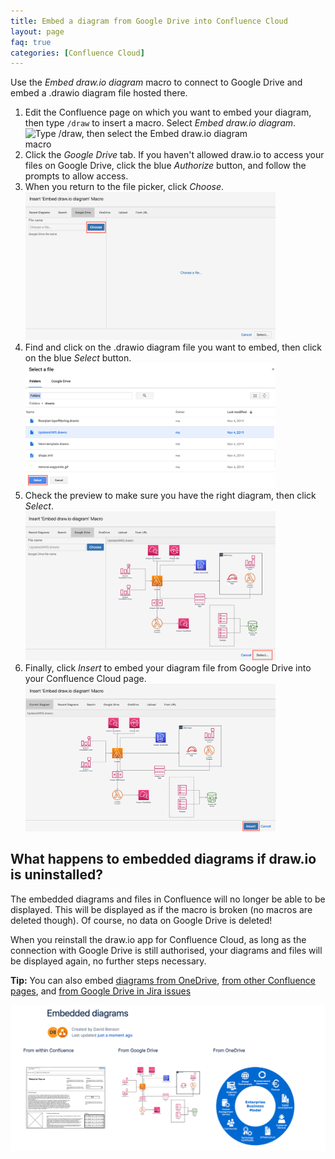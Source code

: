 ```yaml
---
title: Embed a diagram from Google Drive into Confluence Cloud
layout: page
faq: true
categories: [Confluence Cloud]
---
```


Use the _Embed draw.io diagram_ macro to connect to Google Drive and embed a .drawio diagram file hosted there.

1. Edit the Confluence page on which you want to embed your diagram, then type ``/draw`` to insert a macro. Select _Embed draw.io diagram_.
<br /><img src="/assets/img/blog/embed-diagram-macro-confluence-cloud.png" style="width=100%;max-width:400px;height:auto;" alt="Type /draw, then select the Embed draw.io diagram macro">
2. Click the _Google Drive_ tab. If you haven't allowed draw.io to access your files on Google Drive, click the blue _Authorize_ button, and follow the prompts to allow access.
3. When you return to the file picker, click _Choose_.
<br /><img src="/assets/img/blog/choose-diagram-google-drive-confluence-cloud.png" style="width=100%;max-width:400px;height:auto;" alt="Click Choose to look for the .drawio diagram file in your Google Drive">
4. Find and click on the .drawio diagram file you want to embed, then click on the blue _Select_ button.
<br /><img src="/assets/img/blog/select-diagram-google-drive-confluence-cloud.png" style="width=100%;max-width:400px;height:auto;" alt="Select the draw.io diagram file in your Google Drive">
5. Check the preview to make sure you have the right diagram, then click _Select_.
<br /><img src="/assets/img/blog/select-preview-google-drive-confluence-cloud.png" style="width=100%;max-width:400px;height:auto;" alt="Check the preview of your .drawio diagram file on Google Drive">
6. Finally, click _Insert_ to embed your diagram file from Google Drive into your Confluence Cloud page.
<br /><img src="/assets/img/blog/insert-google-drive-confluence-cloud.png" style="width=100%;max-width:400px;height:auto;" alt="Click Insert to embed the diagram file from your Google Drive into your Confluence Cloud page">

## What happens to embedded diagrams if draw.io is uninstalled?

The embedded diagrams and files in Confluence will no longer be able to be displayed. This will be displayed as if the macro is broken (no macros are deleted though). Of course, no data on Google Drive is deleted!

When you reinstall the draw.io app for Confluence Cloud, as long as the connection with Google Drive is still authorised, your diagrams and files will be displayed again, no further steps necessary.

**Tip:** You can also embed [diagrams from OneDrive](/doc/faq/embed-diagram-onedrive-confluence-cloud.html), [from other Confluence pages](/doc/faq/embed-copy-move-diagrams-confluence-cloud.html), and [from Google Drive in Jira issues](/doc/faq/embed-diagram-googledrive-jira-cloud.html)

<img src="/assets/img/blog/embed-diagrams-confluence-cloud.png" style="max-width:100%;height:auto;" alt="Embedded diagrams in draw.io for Confluence Cloud">
